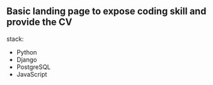 ﻿## Basic landing page to expose coding skill and provide the CV

stack:

 - Python
 - Django
 - PostgreSQL
 - JavaScript

